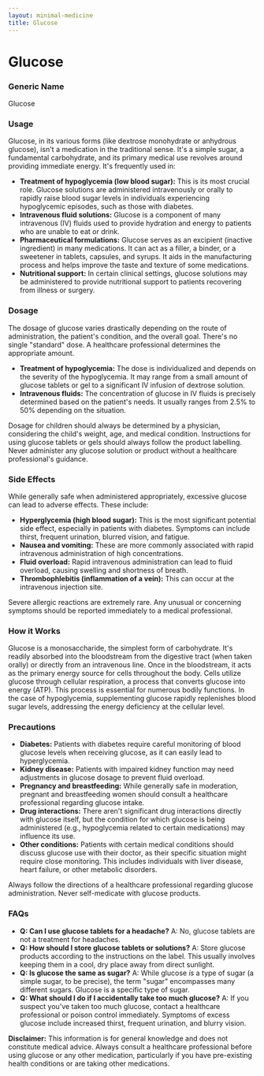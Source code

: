 ```yaml
---
layout: minimal-medicine
title: Glucose
---
```


# Glucose
### Generic Name
Glucose

### Usage
Glucose, in its various forms (like dextrose monohydrate or anhydrous glucose), isn't a medication in the traditional sense.  It's a simple sugar, a fundamental carbohydrate, and its primary medical use revolves around providing immediate energy.  It's frequently used in:

* **Treatment of hypoglycemia (low blood sugar):** This is its most crucial role.  Glucose solutions are administered intravenously or orally to rapidly raise blood sugar levels in individuals experiencing hypoglycemic episodes, such as those with diabetes.
* **Intravenous fluid solutions:** Glucose is a component of many intravenous (IV) fluids used to provide hydration and energy to patients who are unable to eat or drink.
* **Pharmaceutical formulations:** Glucose serves as an excipient (inactive ingredient) in many medications. It can act as a filler, a binder, or a sweetener in tablets, capsules, and syrups.  It aids in the manufacturing process and helps improve the taste and texture of some medications.
* **Nutritional support:**  In certain clinical settings, glucose solutions may be administered to provide nutritional support to patients recovering from illness or surgery.

### Dosage
The dosage of glucose varies drastically depending on the route of administration, the patient's condition, and the overall goal. There's no single "standard" dose.  A healthcare professional determines the appropriate amount.

* **Treatment of hypoglycemia:** The dose is individualized and depends on the severity of the hypoglycemia. It may range from a small amount of glucose tablets or gel to a significant IV infusion of dextrose solution.
* **Intravenous fluids:**  The concentration of glucose in IV fluids is precisely determined based on the patient's needs. It usually ranges from 2.5% to 50% depending on the situation.

Dosage for children should always be determined by a physician, considering the child's weight, age, and medical condition.  Instructions for using glucose tablets or gels should always follow the product labelling.  Never administer any glucose solution or product without a healthcare professional's guidance.

### Side Effects
While generally safe when administered appropriately, excessive glucose can lead to adverse effects.  These include:

* **Hyperglycemia (high blood sugar):** This is the most significant potential side effect, especially in patients with diabetes. Symptoms can include thirst, frequent urination, blurred vision, and fatigue.
* **Nausea and vomiting:** These are more commonly associated with rapid intravenous administration of high concentrations.
* **Fluid overload:** Rapid intravenous administration can lead to fluid overload, causing swelling and shortness of breath.
* **Thrombophlebitis (inflammation of a vein):** This can occur at the intravenous injection site.

Severe allergic reactions are extremely rare.  Any unusual or concerning symptoms should be reported immediately to a medical professional.


### How it Works
Glucose is a monosaccharide, the simplest form of carbohydrate. It's readily absorbed into the bloodstream from the digestive tract (when taken orally) or directly from an intravenous line. Once in the bloodstream, it acts as the primary energy source for cells throughout the body.  Cells utilize glucose through cellular respiration, a process that converts glucose into energy (ATP).  This process is essential for numerous bodily functions.  In the case of hypoglycemia, supplementing glucose rapidly replenishes blood sugar levels, addressing the energy deficiency at the cellular level.


### Precautions
* **Diabetes:** Patients with diabetes require careful monitoring of blood glucose levels when receiving glucose, as it can easily lead to hyperglycemia.
* **Kidney disease:** Patients with impaired kidney function may need adjustments in glucose dosage to prevent fluid overload.
* **Pregnancy and breastfeeding:** While generally safe in moderation, pregnant and breastfeeding women should consult a healthcare professional regarding glucose intake.
* **Drug interactions:** There aren't significant drug interactions directly with glucose itself, but the condition for which glucose is being administered (e.g., hypoglycemia related to certain medications) may influence its use.
* **Other conditions:** Patients with certain medical conditions should discuss glucose use with their doctor, as their specific situation might require close monitoring.  This includes individuals with liver disease, heart failure, or other metabolic disorders.

Always follow the directions of a healthcare professional regarding glucose administration. Never self-medicate with glucose products.


### FAQs

* **Q: Can I use glucose tablets for a headache?** A: No, glucose tablets are not a treatment for headaches.
* **Q: How should I store glucose tablets or solutions?** A: Store glucose products according to the instructions on the label.  This usually involves keeping them in a cool, dry place away from direct sunlight.
* **Q:  Is glucose the same as sugar?** A:  While glucose *is* a type of sugar (a simple sugar, to be precise), the term "sugar" encompasses many different sugars.  Glucose is a specific type of sugar.
* **Q: What should I do if I accidentally take too much glucose?** A:  If you suspect you’ve taken too much glucose, contact a healthcare professional or poison control immediately. Symptoms of excess glucose include increased thirst, frequent urination, and blurry vision.


**Disclaimer:** This information is for general knowledge and does not constitute medical advice.  Always consult a healthcare professional before using glucose or any other medication, particularly if you have pre-existing health conditions or are taking other medications.
